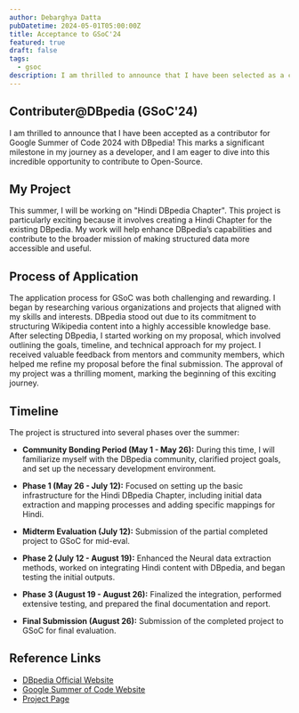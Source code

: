 ```yaml
---
author: Debarghya Datta
pubDatetime: 2024-05-01T05:00:00Z
title: Acceptance to GSoC'24
featured: true
draft: false
tags:
  - gsoc
description: I am thrilled to announce that I have been selected as a contributer for GSoC'24 with DBpedia.
---
```


## Contributer@DBpedia (GSoC'24)

I am thrilled to announce that I have been accepted as a contributor for Google
Summer of Code 2024 with DBpedia! This marks a significant milestone in my
journey as a developer, and I am eager to dive into this incredible opportunity
to contribute to Open-Source.

## My Project

This summer, I will be working on "Hindi DBpedia Chapter". This project is
particularly exciting because it involves creating a Hindi Chapter for the
existing DBpedia. My work will help enhance DBpedia’s capabilities and
contribute to the broader mission of making structured data more accessible and
useful.

## Process of Application

The application process for GSoC was both challenging and rewarding. I began by
researching various organizations and projects that aligned with my skills and
interests. DBpedia stood out due to its commitment to structuring Wikipedia
content into a highly accessible knowledge base. After selecting DBpedia, I
started working on my proposal, which involved outlining the goals, timeline,
and technical approach for my project. I received valuable feedback from
mentors and community members, which helped me refine my proposal before the
final submission. The approval of my project was a thrilling moment, marking
the beginning of this exciting journey.

## Timeline

The project is structured into several phases over the summer:

- **Community Bonding Period (May 1 - May 26):** During this time, I will
  familiarize myself with the DBpedia community, clarified project goals, and set
  up the necessary development environment.
- **Phase 1 (May 26 - July 12):** Focused on setting up the basic
  infrastructure for the Hindi DBpedia Chapter, including initial data extraction
  and mapping processes and adding specific mappings for Hindi.

- **Midterm Evaluation (July 12):** Submission of the partial completed project
  to GSoC for mid-eval.

- **Phase 2 (July 12 - August 19):** Enhanced the Neural data extraction methods,
  worked on integrating Hindi content with DBpedia, and began testing the initial
  outputs.

- **Phase 3 (August 19 - August 26):** Finalized the integration, performed
  extensive testing, and prepared the final documentation and report.

- **Final Submission (August 26):** Submission of the completed project to GSoC
  for final evaluation.

## Reference Links

- [DBpedia Official Website](https://www.dbpedia.org)
- [Google Summer of Code Website](https://summerofcode.withgoogle.com)
- [Project Page](https://summerofcode.withgoogle.com/programs/2024/projects/QXInT5N0)
